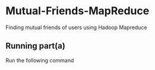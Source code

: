# Mutual-Friends-MapReduce
Finding mutual friends of users using Hadoop Mapreduce

## Running part(a)
Run the following command
```

